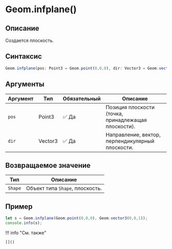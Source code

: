 # Geom.infplane()

## Описание
Создается плоскость.

## Синтаксис
```javascript
Geom.infplane(pos: Point3 = Geom.point(0,0,0), dir: Vector3 = Geom.vector3(0,0,1)) -> Shape
```

## Аргументы

| Аргумент | Тип      | Обязательный | Описание                                      |
|---------|----------|--------------|-----------------------------------------------|
| `pos`   | Point3   | :white_check_mark: Да          | Позиция плоскости (точка, принадлежащая плоскости). |
| `dir`   | Vector3  | :white_check_mark: Да          | Направление, вектор, перпендикулярный плоскости. |

## Возвращаемое значение

| Тип   | Описание                          |
|-------|-----------------------------------|
| `Shape` | Объект типа `Shape`, плоскость.   |

## Пример
```javascript linenums="1"
let s = Geom.infplane(Geom.point(0,0,0), Geom.vector3(0,0,1));
console.info(s);
```

!!! info "См. также"

    []()
